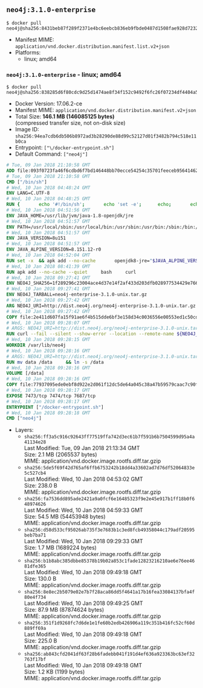 ## `neo4j:3.1.0-enterprise`

```console
$ docker pull neo4j@sha256:8431beb87f289f2371e4bc6eebcb836eb9fbde0487d1508fae928d723270c534
```

-	Manifest MIME: `application/vnd.docker.distribution.manifest.list.v2+json`
-	Platforms:
	-	linux; amd64

### `neo4j:3.1.0-enterprise` - linux; amd64

```console
$ docker pull neo4j@sha256:838285d6f80cdc9d25d1474ae8f34f152c9492f6fc26f07234df4404a5c60f3c
```

-	Docker Version: 17.06.2-ce
-	Manifest MIME: `application/vnd.docker.distribution.manifest.v2+json`
-	Total Size: **146.1 MB (146085125 bytes)**  
	(compressed transfer size, not on-disk size)
-	Image ID: `sha256:94ea7cdb6db506b8972ad3b28290de88d99c52127d01f3482b794c518e11b0ca`
-	Entrypoint: `["\/docker-entrypoint.sh"]`
-	Default Command: `["neo4j"]`

```dockerfile
# Tue, 09 Jan 2018 21:10:58 GMT
ADD file:093f0723fa46f6cdbd6f7bd146448bb70ecce54254c35701feeceb956414622f in / 
# Tue, 09 Jan 2018 21:10:58 GMT
CMD ["/bin/sh"]
# Wed, 10 Jan 2018 04:48:24 GMT
ENV LANG=C.UTF-8
# Wed, 10 Jan 2018 04:48:25 GMT
RUN { 		echo '#!/bin/sh'; 		echo 'set -e'; 		echo; 		echo 'dirname "$(dirname "$(readlink -f "$(which javac || which java)")")"'; 	} > /usr/local/bin/docker-java-home 	&& chmod +x /usr/local/bin/docker-java-home
# Wed, 10 Jan 2018 04:51:56 GMT
ENV JAVA_HOME=/usr/lib/jvm/java-1.8-openjdk/jre
# Wed, 10 Jan 2018 04:51:57 GMT
ENV PATH=/usr/local/sbin:/usr/local/bin:/usr/sbin:/usr/bin:/sbin:/bin:/usr/lib/jvm/java-1.8-openjdk/jre/bin:/usr/lib/jvm/java-1.8-openjdk/bin
# Wed, 10 Jan 2018 04:51:57 GMT
ENV JAVA_VERSION=8u151
# Wed, 10 Jan 2018 04:51:57 GMT
ENV JAVA_ALPINE_VERSION=8.151.12-r0
# Wed, 10 Jan 2018 04:52:04 GMT
RUN set -x 	&& apk add --no-cache 		openjdk8-jre="$JAVA_ALPINE_VERSION" 	&& [ "$JAVA_HOME" = "$(docker-java-home)" ]
# Wed, 10 Jan 2018 08:41:39 GMT
RUN apk add --no-cache --quiet     bash     curl
# Wed, 10 Jan 2018 09:27:41 GMT
ENV NEO4J_SHA256=1f289296c23004ace4d37e14f2af433d203dfb028977534429e766bc308d584a
# Wed, 10 Jan 2018 09:27:41 GMT
ENV NEO4J_TARBALL=neo4j-enterprise-3.1.0-unix.tar.gz
# Wed, 10 Jan 2018 09:27:42 GMT
ARG NEO4J_URI=http://dist.neo4j.org/neo4j-enterprise-3.1.0-unix.tar.gz
# Wed, 10 Jan 2018 09:27:42 GMT
COPY file:2e411d607fa15f91ae6f4b515dde6bf3e158d34c0036556e00553ed1c50cd63d in /tmp/ 
# Wed, 10 Jan 2018 09:28:07 GMT
# ARGS: NEO4J_URI=http://dist.neo4j.org/neo4j-enterprise-3.1.0-unix.tar.gz
RUN curl --fail --silent --show-error --location --remote-name ${NEO4J_URI}     && echo "${NEO4J_SHA256}  ${NEO4J_TARBALL}" | sha256sum -csw -     && tar --extract --file ${NEO4J_TARBALL} --directory /var/lib     && mv /var/lib/neo4j-* /var/lib/neo4j     && rm ${NEO4J_TARBALL}
# Wed, 10 Jan 2018 09:28:15 GMT
WORKDIR /var/lib/neo4j
# Wed, 10 Jan 2018 09:28:16 GMT
# ARGS: NEO4J_URI=http://dist.neo4j.org/neo4j-enterprise-3.1.0-unix.tar.gz
RUN mv data /data     && ln -s /data
# Wed, 10 Jan 2018 09:28:16 GMT
VOLUME [/data]
# Wed, 10 Jan 2018 09:28:16 GMT
COPY file:77937095ede0ebf8d922e2d061f12dc5de64a045c38a47b59579caac7c90f6f6 in /docker-entrypoint.sh 
# Wed, 10 Jan 2018 09:28:17 GMT
EXPOSE 7473/tcp 7474/tcp 7687/tcp
# Wed, 10 Jan 2018 09:28:17 GMT
ENTRYPOINT ["/docker-entrypoint.sh"]
# Wed, 10 Jan 2018 09:28:18 GMT
CMD ["neo4j"]
```

-	Layers:
	-	`sha256:ff3a5c916c92643ff77519ffa742d3ec61b7f591b6b7504599d95a4a41134e28`  
		Last Modified: Tue, 09 Jan 2018 21:13:34 GMT  
		Size: 2.1 MB (2065537 bytes)  
		MIME: application/vnd.docker.image.rootfs.diff.tar.gzip
	-	`sha256:5de5f69f42d765af6ffb6753242b18dd4a33602ad7d76df52064833e5c527cb4`  
		Last Modified: Wed, 10 Jan 2018 04:53:02 GMT  
		Size: 238.0 B  
		MIME: application/vnd.docker.image.rootfs.diff.tar.gzip
	-	`sha256:fa7536dd895ade2421a9a0fcf6e16485323f9e2e45e917b1ff18b0f648974626`  
		Last Modified: Wed, 10 Jan 2018 04:59:33 GMT  
		Size: 54.5 MB (54453948 bytes)  
		MIME: application/vnd.docker.image.rootfs.diff.tar.gzip
	-	`sha256:d58d533cf95026ab735f3e7683b1c3ed8fcb49358044c179adf20595beb7ba71`  
		Last Modified: Wed, 10 Jan 2018 09:29:33 GMT  
		Size: 1.7 MB (1689224 bytes)  
		MIME: application/vnd.docker.image.rootfs.diff.tar.gzip
	-	`sha256:b1b8abc385dbbe85378b19b02a853c1fade12823216210ae6e76ee4681dfe365`  
		Last Modified: Wed, 10 Jan 2018 09:49:18 GMT  
		Size: 130.0 B  
		MIME: application/vnd.docker.image.rootfs.diff.tar.gzip
	-	`sha256:8e8ec2b5079e02e7b7f28aca86dd5f4641a17b16fea33084137bfa4f80e4f734`  
		Last Modified: Wed, 10 Jan 2018 09:49:25 GMT  
		Size: 87.9 MB (87874624 bytes)  
		MIME: application/vnd.docker.image.rootfs.diff.tar.gzip
	-	`sha256:351f1d9268fc7d6de1e1fe60b2edb426906a119c351b416fc52cf60d889ff69a`  
		Last Modified: Wed, 10 Jan 2018 09:49:18 GMT  
		Size: 225.0 B  
		MIME: application/vnd.docker.image.rootfs.diff.tar.gzip
	-	`sha256:ab843cfd2041df63f28b6fadebb041f191d4ef636a923363bc63ef32763f17bf`  
		Last Modified: Wed, 10 Jan 2018 09:49:18 GMT  
		Size: 1.2 KB (1199 bytes)  
		MIME: application/vnd.docker.image.rootfs.diff.tar.gzip
